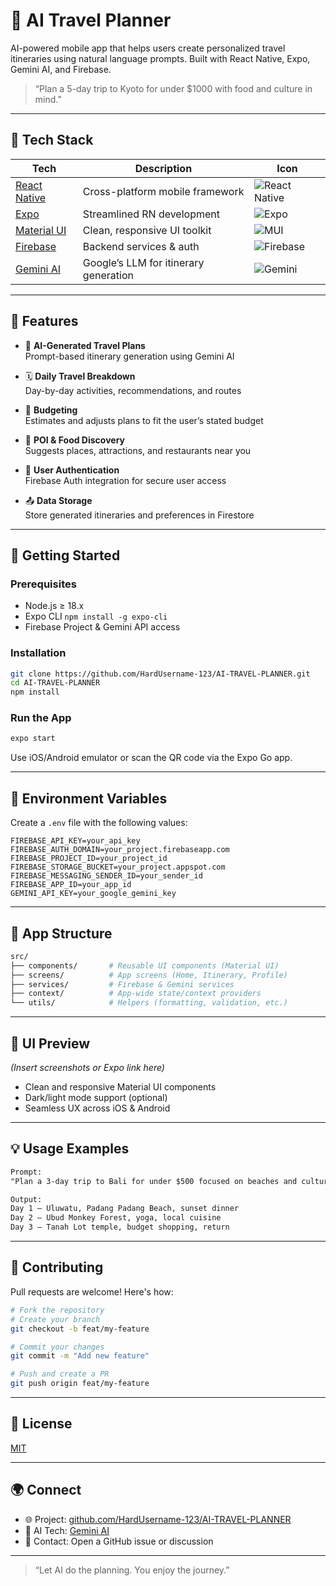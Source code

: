 
# 🧭 AI Travel Planner

AI-powered mobile app that helps users create personalized travel itineraries using natural language prompts. Built with React Native, Expo, Gemini AI, and Firebase.

> “Plan a 5-day trip to Kyoto for under $1000 with food and culture in mind.”

---

## 🧪 Tech Stack

| Tech              | Description                         | Icon |
|-------------------|-------------------------------------|------|
| [React Native](https://reactnative.dev/) | Cross-platform mobile framework | ![React Native](https://img.shields.io/badge/React_Native-20232A?logo=react&logoColor=61DAFB) |
| [Expo](https://expo.dev/)             | Streamlined RN development     | ![Expo](https://img.shields.io/badge/Expo-000020?logo=expo&logoColor=white) |
| [Material UI](https://mui.com/)       | Clean, responsive UI toolkit   | ![MUI](https://img.shields.io/badge/Material_UI-007FFF?logo=mui&logoColor=white) |
| [Firebase](https://firebase.google.com/) | Backend services & auth         | ![Firebase](https://img.shields.io/badge/Firebase-FFCA28?logo=firebase&logoColor=black) |
| [Gemini AI](https://deepmind.google/technologies/gemini/) | Google’s LLM for itinerary generation | ![Gemini](https://img.shields.io/badge/Gemini_AI-4285F4?logo=google&logoColor=white) |

---

## 📱 Features

- 🔮 **AI-Generated Travel Plans**  
  Prompt-based itinerary generation using Gemini AI

- 🗓️ **Daily Travel Breakdown**  
  Day-by-day activities, recommendations, and routes

- 🧾 **Budgeting**  
  Estimates and adjusts plans to fit the user’s stated budget

- 📍 **POI & Food Discovery**  
  Suggests places, attractions, and restaurants near you

- 🔐 **User Authentication**  
  Firebase Auth integration for secure user access

- 📤 **Data Storage**  
  Store generated itineraries and preferences in Firestore

---

## 🚀 Getting Started

### Prerequisites

- Node.js ≥ 18.x
- Expo CLI `npm install -g expo-cli`
- Firebase Project & Gemini API access

### Installation

```bash
git clone https://github.com/HardUsername-123/AI-TRAVEL-PLANNER.git
cd AI-TRAVEL-PLANNER
npm install
```

### Run the App

```bash
expo start
```

Use iOS/Android emulator or scan the QR code via the Expo Go app.

---

## 🧩 Environment Variables

Create a `.env` file with the following values:

```env
FIREBASE_API_KEY=your_api_key
FIREBASE_AUTH_DOMAIN=your_project.firebaseapp.com
FIREBASE_PROJECT_ID=your_project_id
FIREBASE_STORAGE_BUCKET=your_project.appspot.com
FIREBASE_MESSAGING_SENDER_ID=your_sender_id
FIREBASE_APP_ID=your_app_id
GEMINI_API_KEY=your_google_gemini_key
```

---

## 🧱 App Structure

```bash
src/
├── components/       # Reusable UI components (Material UI)
├── screens/          # App screens (Home, Itinerary, Profile)
├── services/         # Firebase & Gemini services
├── context/          # App-wide state/context providers
└── utils/            # Helpers (formatting, validation, etc.)
```

---

## 🎨 UI Preview

*(Insert screenshots or Expo link here)*

- Clean and responsive Material UI components
- Dark/light mode support (optional)
- Seamless UX across iOS & Android

---

## 💡 Usage Examples

```txt
Prompt:
"Plan a 3-day trip to Bali for under $500 focused on beaches and culture."

Output:
Day 1 – Uluwatu, Padang Padang Beach, sunset dinner  
Day 2 – Ubud Monkey Forest, yoga, local cuisine  
Day 3 – Tanah Lot temple, budget shopping, return
```

---

## 🤝 Contributing

Pull requests are welcome! Here's how:

```bash
# Fork the repository
# Create your branch
git checkout -b feat/my-feature

# Commit your changes
git commit -m "Add new feature"

# Push and create a PR
git push origin feat/my-feature
```

---

## 📄 License

[MIT](./LICENSE)

---

## 🌍 Connect

- 🌐 Project: [github.com/HardUsername-123/AI-TRAVEL-PLANNER](https://github.com/HardUsername-123/AI-TRAVEL-PLANNER)
- 🧠 AI Tech: [Gemini AI](https://deepmind.google/technologies/gemini/)
- 📧 Contact: Open a GitHub issue or discussion

---

> “Let AI do the planning. You enjoy the journey.”
